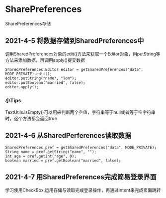 # SharePreferences
SharePreferences存储
## 2021-4-5 将数据存储到SharedPreferences中  
调用SharedPreferences对象的edit()方法来获取一个Editor对象，用putString等方法来添加数据，再调用apply()提交数据  
```
SharedPreferences.Editor editor = getSharedPreferences("data", MODE_PRIVATE).edit();  
editor.putString("name", "Tom");  
editor.putBoolean("married", false);  
editor.apply();
```  
### 小Tips
TextUtils.isEmpty()可以用来判断两个空值，字符串等于null或者等于空字符串时，这个方法都会返回true  
## 2021-4-6 从SharedPerferences读取数据  
```
SharedPreferences pref = getSharedPreferences("data", MODE_PRIVATE);
String name = pref.getString("name", "");
int age = pref.getInt("age", 0);
boolean married = pref.getBoolean("married", false);
```
## 2021-4-7 用SharedPreferences完成简易登录界面  
学习使用CheckBox,运用存储与读取完成登录操作，再通过intent来完成页面跳转
